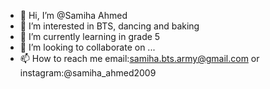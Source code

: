 - 👋 Hi, I’m @Samiha Ahmed
- 👀 I’m interested in BTS, dancing and baking
- 🌱 I’m currently learning in grade 5
- 💞️ I’m looking to collaborate on ...
- 📫 How to reach me email:samiha.bts.army@gmail.com or instagram:@samiha_ahmed2009

<!---
Samihabts/Samihabts is a ✨ special ✨ repository because its `README.md` (this file) appears on your GitHub profile.
You can click the Preview link to take a look at your changes.
--->
